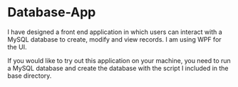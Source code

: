 # Database-App
I have designed a front end application in which users can interact with a MySQL database to create, modify and view records. I am
using WPF for the UI.

If you would like to try out this application on your machine, you need to run a MySQL database and create the database with the script
I included in the base directory.
